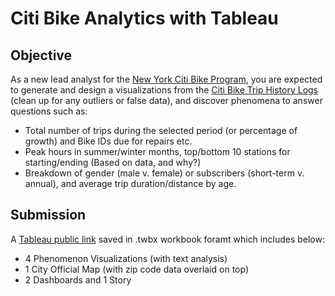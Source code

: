 # Citi Bike Analytics with Tableau
## Objective
As a new lead analyst for the [New York Citi Bike Program](https://en.wikipedia.org/wiki/Citi_Bike), you are expected to generate and design a visualizations from the [Citi Bike Trip History Logs](https://www.citibikenyc.com/system-data) (clean up for any outliers or false data), and discover phenomena to answer questions such as:<p>
* Total number of trips during the selected period (or percentage of growth) and Bike IDs due for repairs etc. 
* Peak hours in summer/winter months, top/bottom 10 stations for starting/ending (Based on data, and why?)
* Breakdown of gender (male v. female) or subscribers (short-term v. annual), and average trip duration/distance by age.

## Submission
A [Tableau public link](https://public.tableau.com/app/profile/toshi.torihara/viz/Tableau1_16317618840160/homework) saved in .twbx workbook foramt which includes below:
* 4 Phenomenon Visualizations (with text analysis)
* 1 City Official Map (with zip code data overlaid on top)
* 2 Dashboards and 1 Story
